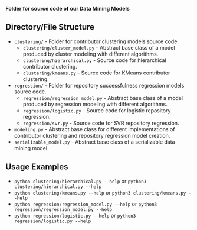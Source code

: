 **Folder for source code of our Data Mining Models**

## Directory/File Structure
- `clustering/` - Folder for contributor clustering models source code.
    - `clustering/cluster_model.py` - Abstract base class of a model produced by cluster modeling with different algorithms.
    - `clustering/hierarchical.py` - Source code for hierarchical contributor clustering.
    - `clustering/kmeans.py` - Source code for KMeans contributor clustering.
- `regression/` - Folder for repository successfulness regression models source code.
    - `regression/regression_model.py` - Abstract base class of a model produced by regression modeling with different algorithms.
    - `regression/logistic.py` - Source code for logistic repository regression.
    - `regression/svr.py` - Source code for SVR repository regression.
- `modeling.py` - Abstract base class for different implementations of contributor clustering and repository regression model creation.
- `serializable_model.py` - Abstract base class of a serializable data mining model.

## Usage Examples
- `python clustering/hierarchical.py --help` or `python3 clustering/hierarchical.py --help`
- `python clustering/kmeans.py --help` or `python3 clustering/kmeans.py --help`
- `python regression/regression_model.py --help` or `python3 regression/regression_model.py --help`
- `python regression/logistic.py --help` or `python3 regression/logistic.py --help`